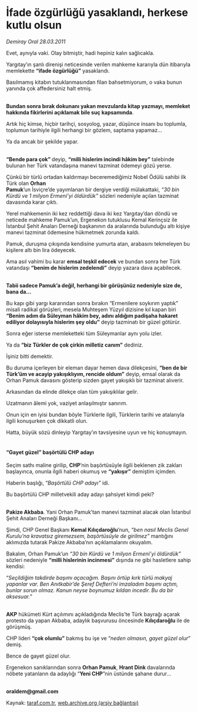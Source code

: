 # İfade özgürlüğü yasaklandı, herkese kutlu olsun

*Demiray Oral 28.03.2011*

<div class="yazi"><p>Evet, aynıyla vaki. Olay bitmiştir, hadi hepiniz kalın sağlıcakla.</p>
<p>Yargıtay’ın şanlı direnişi neticesinde verilen mahkeme kararıyla dün itibarıyla memlekette <b>“ifade özgürlüğü”</b> yasaklandı.</p>
<p>Basılmamış kitabın tutuklanmasından filan bahsetmiyorum, o vaka bunun yanında çok affedersiniz halt etmiş.</p>
<p><b><br/>Bundan sonra bırak dokunanı yakan mevzularda kitap yazmayı, memleket hakkında fikirlerini açıklamak bile suç kapsamında</b>.</p>
<p>Artık hiç kimse, hiçbir tarihçi, sosyolog, yazar, düşünce insanı bu toplumla, toplumun tarihiyle ilgili herhangi bir gözlem, saptama yapamaz...</p>
<p>Ya da ancak bir şekilde yapar.</p>
<p><b><br/>“Bende para çok” </b>deyip, <b>“milli hislerim incindi hâkim bey”</b> talebinde bulunan her Türk vatandaşına manevi tazminat ödemeyi gözü yerse.</p>
<p>Çünkü bir türlü ortadan kaldırmayı beceremediğimiz Nobel Ödülü sahibi ilk Türk olan <b>Orhan <br/>Pamuk</b>’un İsviçre’de yayımlanan bir dergiye verdiği mülakattaki, <i>“30 bin Kürdü ve 1 milyon Ermeni’yi öldürdük”</i> sözleri nedeniyle açılan tazminat davasında karar çıktı.</p>
<p>Yerel mahkemenin iki kez reddettiği dava iki kez Yargıtay’dan döndü ve neticede mahkeme Pamuk’un, Ergenekon tutuklusu Kemal Kerinçsiz ile İstanbul Şehit Anaları Derneği başkanının da aralarında bulunduğu altı kişiye manevi tazminat ödemesine hükmetmek zorunda kaldı.</p>
<p>Pamuk, duruşma çıkışında kendisine yumurta atan, arabasını tekmeleyen bu kişilere altı bin lira ödeyecek.</p>
<p>Ama asıl vahimi bu karar <b>emsal teşkil edecek</b> ve bundan sonra her Türk vatandaşı <b>“benim de hislerim zedelendi”</b> deyip yazara dava açabilecek.</p>
<p><b><br/>Tabii sadece Pamuk’a değil, herhangi bir görüşünüz nedeniyle size de, bana da…</b></p>
<p>Bu kapı gibi yargı kararından sonra bırakın “Ermenilere soykırım yaptık” misali radikal görüşleri, mesela Muhteşem Yüzyıl dizisine kıl kapan biri<b> “Benim adım da Süleyman hâkim bey, adını aldığım padişaha hakaret ediliyor dolayısıyla hislerim şey oldu”</b> deyip tazminatı bir güzel götürür.</p>
<p>Sonra eğer isterse memleketteki tüm Süleymanlar aynı yolu izler.</p>
<p>Ya da <b>“biz Türkler de çok çirkin milletiz canım”</b> dediniz.</p>
<p>İşiniz bitti demektir.</p>
<p>Bu duruma içerleyen bir eleman dayar hemen dava dilekçesini, <b>“ben de bir Türk’üm ve acayip yakışıklıyım, rencide oldum”</b> deyip, emsal olarak da Orhan Pamuk davasını gösterip sizden gayet yakışıklı bir tazminat alıverir.</p>
<p>Arkasından da elinde dilekçe olan tüm yakışıklılar gelir.</p>
<p>Uzatmanın âlemi yok, vaziyet anlaşılmıştır sanırım.</p>
<p>Onun için en iyisi bundan böyle Türklerle ilgili, Türklerin tarihi ve atalarıyla ilgili konuşurken çok dikkatli olun. </p>
<p>Hatta, büyük sözü dinleyip Yargıtay’ın tavsiyesine uyun ve hiç konuşmayın.</p>
<h4><br/>“Gayet güzel” başörtülü CHP adayı</h4>
<p>Seçim sathı maline girilip, <b>CHP</b>’nin başörtüsüyle ilgili beklenen zik zakları başlayınca, onunla ilgili haberi okumuş ve <b>“yakışır”</b> demiştim içimden.</p>
<p>Haberin başlığı, “<i>Başörtülü CHP adayı”</i> idi.</p>
<p>Bu başörtülü CHP milletvekili aday adayı şahsiyet kimdi peki?</p>
<p><b><br/>Pakize Akbaba</b>. Yani Orhan Pamuk’tan manevi tazminat alacak olan İstanbul Şehit Anaları Derneği Başkanı…</p>
<p>Şimdi, CHP Genel Başkanı <b>Kemal Kılıçdaroğlu</b>’nun, <i>“ben nasıl Meclis Genel Kurulu’na kravatsız giremezsem, başörtüsüyle de girilmez”</i> mantığını aklımızda tutarak Pakize Akbaba’nın açıklamalarını okuyalım.</p>
<p>Bakalım, Orhan Pamuk’un <i>“30 bin Kürdü ve 1 milyon Ermeni’yi öldürdük”</i> sözleri nedeniyle <b>“milli hislerinin incinmesi”</b> dışında ne gibi hasletlere sahip kendisi:</p>
<p>“<i>Seçildiğim takdirde başımı açacağım. Başını örtüp kırk türlü makyaj yapanlar var. Ben Anıtkabir’de Şeref Defteri’ni imzaladım başımı açtım, bunlar sorun olmaz. Kanun neyse boynumuz kıldan incedir. Bu da bir aksesuar.</i>”</p>
<p><b><br/>AKP</b> hükümeti Kürt açılımını açıkladığında Meclis’te Türk bayrağı açarak protesto da yapan Akbaba, adaylık başvurusu öncesinde <b>Kılıçdaroğlu </b>ile de görüşmüş.</p>
<p>CHP lideri <b>“çok olumlu”</b> bakmış bu işe ve “<i>neden olmasın, gayet güzel olur</i>” demiş.</p>
<p>Bence de gayet güzel olur.</p>
<p>Ergenekon sanıklarından sonra <b>Orhan Pamuk</b>, <b>Hrant Dink </b>davalarında nöbete yatanların da adaylığı “<b>Yeni CHP</b>”nin üstünde şahane durur…</p>
<p><b><br/>oraldem@gmail.com</b></p>
</div>

Kaynak: [taraf.com.tr](http://www.taraf.com.tr/demiray-oral/makale-ifade-ozgurlugu-yasaklandi-herkese-kutlu-olsun.htm), [web.archive.org (arşiv bağlantısı)](http://web.archive.org/web/20130901152110/http://www.taraf.com.tr/demiray-oral/makale-ifade-ozgurlugu-yasaklandi-herkese-kutlu-olsun.htm)
